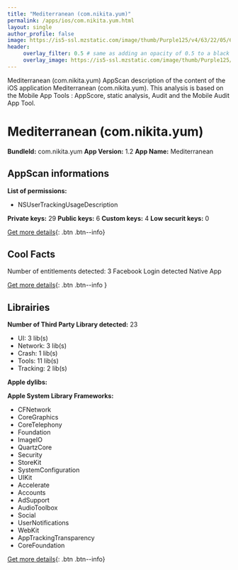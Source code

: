 ```yaml
---
title: "Mediterranean (com.nikita.yum)"
permalink: /apps/ios/com.nikita.yum.html
layout: single
author_profile: false
image: https://is5-ssl.mzstatic.com/image/thumb/Purple125/v4/63/22/05/63220546-750b-609c-41f1-eb1eff0d9830/AppIcon-1x_U007emarketing-0-7-0-85-220.png/512x512bb.jpg
header: 
     overlay_filter: 0.5 # same as adding an opacity of 0.5 to a black background
     overlay_image: https://is5-ssl.mzstatic.com/image/thumb/Purple125/v4/63/22/05/63220546-750b-609c-41f1-eb1eff0d9830/AppIcon-1x_U007emarketing-0-7-0-85-220.png/512x512bb.jpg
---
```

Mediterranean (com.nikita.yum) AppScan description of the content of the iOS application Mediterranean (com.nikita.yum). This analysis is based on the Mobile App Tools : AppScore, static analysis, Audit and the Mobile Audit App Tool.

# Mediterranean (com.nikita.yum)

**BundleId:** com.nikita.yum
**App Version:** 1.2
**App Name:** Mediterranean


## AppScan informations 

**List of permissions:** 
- NSUserTrackingUsageDescription
  
  
**Private keys:** 29
**Public keys:** 6
**Custom keys:** 4
**Low securit keys:** 0
  
[Get more details](/pricing.html){: .btn .btn--info}

## Cool Facts

Number of entitlements detected: 3
Facebook Login detected
Native App
  
[Get more details](/pricing.html){: .btn .btn--info }

## Librairies 
**Number of Third Party Library detected:** 23
- UI: 3 lib(s)
- Network: 3 lib(s)
- Crash: 1 lib(s)
- Tools: 11 lib(s)
- Tracking: 2 lib(s)


**Apple dylibs:**


**Apple System Library Frameworks:**
- CFNetwork
- CoreGraphics
- CoreTelephony
- Foundation
- ImageIO
- QuartzCore
- Security
- StoreKit
- SystemConfiguration
- UIKit
- Accelerate
- Accounts
- AdSupport
- AudioToolbox
- Social
- UserNotifications
- WebKit
- AppTrackingTransparency
- CoreFoundation


  
[Get more details](/pricing.html){: .btn .btn--info}

